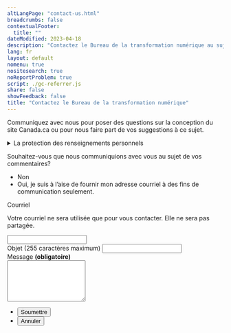 ```yaml
---
altLangPage: "contact-us.html"
breadcrumbs: false
contextualFooter:
  title: ""
dateModified: 2023-04-18
description: "Contactez le Bureau de la transformation numérique au sujet du système de conception Canada.ca."
lang: fr
layout: default
nomenu: true
nositesearch: true
noReportProblem: true
script: ./gc-referrer.js
share: false
showFeedback: false
title: "Contactez le Bureau de la transformation numérique"
---
```

Communiquez avec nous pour poser des questions sur la conception du site Canada.ca ou pour nous faire part de vos suggestions à ce sujet.

<div class="row">
  <div class="col-md-8">
    <details class="mrgn-tp-lg">
      <summary>La protection des renseignements personnels</summary>
      <p class="mrgn-tp-lg">Nous recueillons les informations personnelles que vous soumettez au moyen du présent formulaire permettant de communiquer avec nous en vertu de <cite>la Loi sur la gestion des finances publiques</cite>, afin de pouvoir vous répondre. Les renseignements demandés sont fournis sur une base volontaire. Les renseignements personnels recueillis seront mis à la disposition du personnel du programme chargé de l'administration du site web et seront utilisés et protégés conformément à <cite>la Loi sur la protection des renseignements personnels</cite> et tel qu’il est indiqué dans le fichier de renseignements personnels POU 914 - Communications publiques. En vertu de <cite>la Loi sur la protection des renseignements personnels</cite>, qui protège vos renseignements personnels, vous avez le droit de consulter ces renseignements et de demander que des corrections y soient apportées. Si vous avez des questions à propos des présents renseignements sur la protection des renseignements personnels, veuillez communiquer avec le coordinateur/la coordonnatrice de l’accès à l’information et de la protection des renseignements personnels (AIPRP) du SCT. Si la réponse du SCT à vos préoccupations en matière de protection des renseignements personnels ne vous satisfait pas, vous pouvez communiquer avec le Commissariat à la protection de la vie privée.</p>
      <h2>Coordonnées</h2>
      <p>Coordonnateur/Coordonnatrice de l’AIPRP du Conseil du Trésor</p>
      <ul>
        <li>Téléphone&nbsp;: 1-866-312-1511</li>
        <li>Courriel&nbsp;: <a href="mailto:ATIP.AIPRP@tbs-sct.gc.ca">ATIP.AIPRP@tbs-sct.gc.ca</a></li>
      </ul>
      <p>Autres coordonnées</p>
      <ul>
        <li><a href="https://www.priv.gc.ca/fr/communiquer-avec-le-commissariat/">Commissariat à la protection de la vie privée du Canada</a></li>
      </ul>
      <h2>Références</h2>
      <ul>
        <li><a href="https://laws-lois.justice.gc.ca/fra/lois/p-21/index.html"><cite>Loi sur la protection des renseignements personnels</cite></a></li>
        <li><a href="https://www.canada.ca/fr/secretariat-conseil-tresor/services/acces-information-protection-reseignements-personnels/acces-information/renseignements-programmes-fonds-renseignements/fichiers-renseignements-personnels-ordinaires.html#pou914">Fichier de renseignements personnels POU 914 - Communications publiques</a></li>
      </ul>
    </details>
  </div>
</div>

<div class="wb-frmvld row">
  <form action="/contactez-nous/merci.html" method="post" id="contact-dto" class="mrgn-tp-lg col-md-8 gc-font-2019" netlify>
    <input type="hidden" value="" name="referer" id="referrer">
    <div class="wb-fieldflow" data-wb-fieldflow='{"noForm": true, "renderas":"radio", "gcChckbxrdio":true}'>
      <p>Souhaitez-vous que nous communiquions avec vous au sujet de vos commentaires?</p>
      <ul>
        <li data-wb-fieldflow='{"action": "query", "name": "feedback_type", "value": "feedback_type1"}'>Non</li>
        <li data-wb-fieldflow='[
          {"action": "toggle", "toggle": "#email_request_other", "live":true },
          {"action": "query", "name": "feedback_type", "value": "feedback_type3" }
          ]'>Oui, je suis à l’aise de fournir mon adresse courriel à des fins de communication seulement.</li>
      </ul>
    </div>
    <div id="email_request_other" class="hidden">
      <div class="form-group">
        <label for="email1"><span class="field-name">Courriel</span></label>
        <p>Votre courriel ne sera utilisée que pour vous contacter. Elle ne sera pas partagée.</p>
        <div class="row">
          <div class="col-md-8">
            <input class="form-control input-lg full-width" id="email1" name="email1" type="email" autocomplete="email" />
          </div>
        </div>
      </div>
    </div>
    <div class="form-group">
      <label for="subject1"><span class="field-name">Objet (255 caractères maximum)</span></label>
      <input class="form-control full-width" id="subject1" name="subject1" type="text" data-rule-minlength="2">
    </div>
    <div class="form-group">
      <label for="message" class="required gc-font-2019"><span class="field-name">Message</span> <strong class="required" aria-hidden="true">(obligatoire)</strong></label>
      <div>
        <textarea class="form-control full-width required" rows="6" id="message" name="message"></textarea>
      </div>
    </div>
    <ul class="list-unstyled list-inline mrgn-tp-lg">
      <li> <button type="submit" class="btn btn-lg btn-primary">Soumettre</button> </li>
      <li><button type="reset" class="btn btn-lg btn-link">Annuler</button></li>
    </ul>
  </form>
</div>
